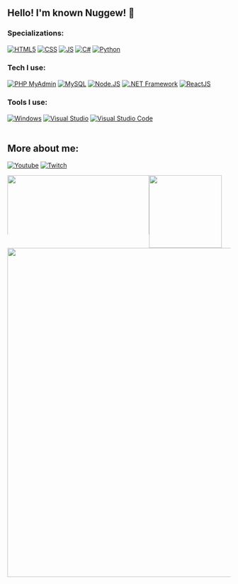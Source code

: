 ## Hello! I'm known Nuggew! 👋

### Specializations:
<div style="display: inline_block">
    <a href="#"><img align="center" alt="HTML5" src="https://img.shields.io/badge/HTML5-E34F26?style=for-the-badge&logo=html5&logoColor=white" /></a>
    <a href="#"><img align="center" alt="CSS" src="https://img.shields.io/badge/CSS3-1572B6?style=for-the-badge&logo=css3&logoColor=white" /></a>
    <a href="#"><img align="center" alt="JS" src="https://img.shields.io/badge/JavaScript-F7DF1E?style=for-the-badge&logo=javascript&logoColor=black" /></a>
    <a href="#"><img align="center" alt="C#" src="https://img.shields.io/badge/C%23-239120?style=for-the-badge&logo=c-sharp&logoColor=white" /></a>
    <a href="#"><img align="center" alt="Python" src="https://img.shields.io/badge/Python-306998?style=for-the-badge&logo=python&logoColor=white" /></a>
</div>

### Tech I use:
<div style="display: inline_block">
	<a href="" style="user-select: none;"><img align="center" alt="PHP MyAdmin" src="https://img.shields.io/badge/-PHP%20myAdmin-6C78AF?style=for-the-badge&logo=phpmyadmin&logoColor=white" /></a>
    <a href="#"><img align="center" alt="MySQL" src="https://img.shields.io/badge/MySQL-00000F?style=for-the-badge&logo=mysql&logoColor=white" /></a>
    <a href="#""><img align="center" alt="Node.JS" src="https://img.shields.io/badge/Node.js-43853D?style=for-the-badge&logo=node.js&logoColor=white" /></a>
    <a href="#"><img align="center" alt=".NET Framework" src="https://img.shields.io/badge/.NET-5C2D91?style=for-the-badge&logo=.net&logoColor=white" /></a>
    <a href="#"><img align="center" alt="ReactJS" src="https://img.shields.io/badge/react-61DAFB?style=for-the-badge&logo=react&logoColor=black" /></a>
</div>

### Tools I use:
<div style="display: inline_block">
    <a href="#"><img align="center" alt="Windows" src="https://img.shields.io/badge/Windows-017AD7?style=for-the-badge&logo=windows&logoColor=white" /></a>
    <a href="#"><img align="center" alt="Visual Studio" src="https://img.shields.io/badge/Visual_Studio-5D2B90?style=for-the-badge&logo=visual-studio&logoColor=white" /></a>
    <a href="#"><img align="center" alt="Visual Studio Code" src="https://img.shields.io/badge/VS_Code-007ACC?style=for-the-badge&logo=visual-studio-code&logoColor=white" /></a>
</div>

<br>

## More about me:
<!--[![Linkedin](https://img.shields.io/badge/LinkedIn-0077B5?style=for-the-badge&logo=linkedin&logoColor=white)](https://https://www.linkedin.com/in/leonardo-brum-13523a25b/)-->
[![Youtube](https://img.shields.io/badge/YouTube-FF0000?style=for-the-badge&logo=youtube&logoColor=white)](https://www.youtube.com/@nuggew)
[![Twitch](https://img.shields.io/badge/Twitch-6441A5?style=for-the-badge&logo=twitch&logoColor=white)](https://www.twitch.tv/nuggew)
<!--[![Vercel](https://img.shields.io/badge/Vercel-000000?style=for-the-badge&logo=vercel&logoColor=white)](https://Vercel.com/leonardovbrum)-->

<div style="display: flex; flex-direction: column">
    <div style="display: flex; flex-direction: row">
        <img
	    style="min-width: 134px; max-height: 134px;"
	    width="320"
            src="https://lanyard-profile-readme.vercel.app/api/568473734495731743?theme=dark&bg=000000&animated=true&borderRadius=10px"
         />
         <img
	        style="min-width: 164px;"
	        height="164"
            src="https://streak-stats.demolab.com/?user=Nuggew&theme=shadow_purple&hide_border=true&date_format=M%20j%5B%2C%20Y%5D"
          />
       </div>
       <div style="display: flex; flex-direction: column">
          <img
	        width="743"
            src="http://github-profile-summary-cards.vercel.app/api/cards/profile-details?username=Nuggew&theme=2077"
          />
    </div>
</div>
